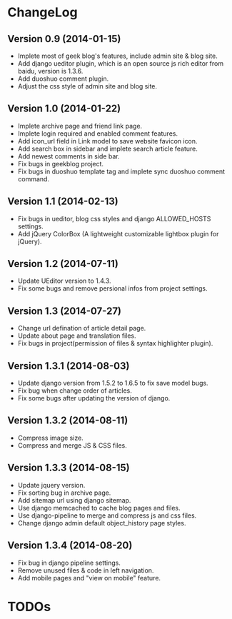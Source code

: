 ChangeLog
=========

Version 0.9 (2014-01-15)
--------------------------

  * Implete most of geek blog's features, include admin site & blog site.
  * Add django ueditor plugin, which is an open source js rich editor from baidu, version is 1.3.6.
  * Add duoshuo comment plugin.
  * Adjust the css style of admin site and blog site.

Version 1.0 (2014-01-22)
----------------------------

  * Implete archive page and friend link page.
  * Implete login required and enabled comment features.
  * Add icon_url field in Link model to save website favicon icon.
  * Add search box in sidebar and implete search article feature.
  * Add newest comments in side bar.
  * Fix bugs in geekblog project.
  * Fix bugs in duoshuo template tag and implete sync duoshuo comment command.

Version 1.1 (2014-02-13)
----------------------------
  * Fix bugs in ueditor, blog css styles and django ALLOWED_HOSTS settings.
  * Add jQuery ColorBox (A lightweight customizable lightbox plugin for jQuery).

Version 1.2 (2014-07-11)
----------------------------
  * Update UEditor version to 1.4.3.
  * Fix some bugs and remove persional infos from project settings.

Version 1.3 (2014-07-27)
----------------------------
  * Change url defination of article detail page.
  * Update about page and translation files.
  * Fix bugs in project(permission of files & syntax highlighter plugin).

Version 1.3.1 (2014-08-03)
----------------------------
  * Update django version from 1.5.2 to 1.6.5 to fix save model bugs.
  * Fix bug when change order of articles.
  * Fix some bugs after updating the version of django.

Version 1.3.2 (2014-08-11)
----------------------------
  * Compress image size.
  * Compress and merge JS & CSS files.

Version 1.3.3 (2014-08-15)
----------------------------
  * Update jquery version.
  * Fix sorting bug in archive page.
  * Add sitemap url using django sitemap.
  * Use django memcached to cache blog pages and files.
  * Use django-pipeline to merge and compress js and css files.
  * Change django admin default object_history page styles.

Version 1.3.4 (2014-08-20)
----------------------------
  * Fix bug in django pipeline settings.
  * Remove unused files & code in left navigation.
  * Add mobile pages and "view on mobile" feature.


TODOs
=====
